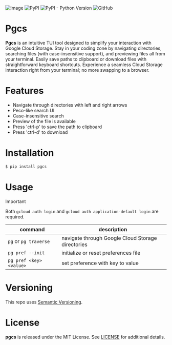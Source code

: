 ![image](https://github.com/Asugawara/pgcs/actions/workflows/run_test.yml/badge.svg)
![PyPI](https://img.shields.io/pypi/v/pgcs?color=green)
![PyPI - Python Version](https://img.shields.io/pypi/pyversions/pgcs)
![GitHub](https://img.shields.io/github/license/Asugawara/pgcs)


# Pgcs

**Pgcs** is an intuitive TUI tool designed to simplify your interaction with Google Cloud Storage. Stay in your coding zone by navigating directories, searching files (with case-insensitive support), and previewing files all from your terminal. Easily save paths to clipboard or download files with straightforward keyboard shortcuts. Experience a seamless Cloud Storage interaction right from your terminal; no more swapping to a browser.

# Features
- Navigate through directories with left and right arrows
- Peco-like search UI
- Case-insensitive search
- Preview of the file is available
- Press 'ctrl-p' to save the path to clipboard
- Press 'ctrl-d' to download


# Installation

```bash
$ pip install pgcs
```

# Usage
> [!IMPORTANT]
> Both `gcloud auth login` and `gcloud auth application-default login` are required.

command | description
-- | --
`pg` or `pg traverse` | navigate through Google Cloud Storage directories
`pg pref --init` | initialize or reset preferences file
`pg pref <key> <value>` | set preference with key to value


# Versioning
This repo uses [Semantic Versioning](https://semver.org/).

# License
**pgcs** is released under the MIT License. See [LICENSE](/LICENSE) for additional details.
